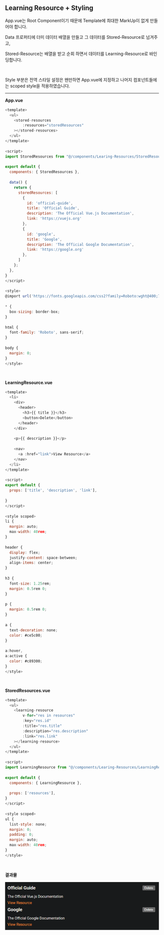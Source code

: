 ## Learning Resource + Styling

App.vue는 Root Component이기 때문에 Template에 최대한 MarkUp이 없게 만들어야 합니다.

Data 프로퍼티에 더미 데이터 배열을 만들고 그 데이터를 Stored-Resource로 넘겨주고,

Stored-Resource는 배열을 받고 순회 하면서 데이터를 Learning-Resource로 바인딩합니다.

<br>

Style 부분은 전역 스타일 설정은 왠만하면 App.vue에 지정하고 나머지 컴포넌트들에는 scoped style을 적용하였습니다.

---

**App.vue**


```javascript
<template>  
  <ul>  
    <stored-resources  
        :resources="storedResources"  
    ></stored-resources>  
  </ul>  
</template>  
  
<script>  
import StoredResources from "@/components/Learing-Resources/StoredResources";  
  
export default {  
  components: { StoredResources },  
  
  data() {  
    return {  
      storedResources: [  
        {  
          id: 'official-guide',  
          title: 'Official Guide',  
          description: 'The Official Vue.js Documentation',  
          link: 'https://vuejs.org'  
        },  
        {  
          id: 'google',  
          title: 'Google',  
          description: 'The Official Google Documentation',  
          link: 'https://google.org'  
        },  
      ]  
    };  
  },  
}  
</script>  
  
<style>  
@import url('https://fonts.googleapis.com/css2?family=Roboto:wght@400;700&display=swap');  
  
* {  
  box-sizing: border-box;  
}  
  
html {  
  font-family: 'Roboto', sans-serif;  
}  
  
body {  
  margin: 0;  
}  
</style>
```

<br>

**LearningResource.vue**

```javascript
<template>  
  <li>  
    <div>  
      <header>  
        <h3>{{ title }}</h3>  
        <button>Delete</button>  
      </header>  
    </div>  
  
    <p>{{ description }}</p>  
  
    <nav>  
      <a :href="link">View Resource</a>  
    </nav>  
  </li>  
</template>  
  
<script>  
export default {  
  props: ['title', 'description', 'link'],  
  
}  
</script>  
  
<style scoped>  
li {  
  margin: auto;  
  max-width: 40rem;  
}  
  
header {  
  display: flex;  
  justify-content: space-between;  
  align-items: center;  
}  
  
h3 {  
  font-size: 1.25rem;  
  margin: 0.5rem 0;  
}  
  
p {  
  margin: 0.5rem 0;  
}  
  
a {  
  text-decoration: none;  
  color: #ce5c00;  
}  
  
a:hover,  
a:active {  
  color: #c89300;  
}  
</style>
```

<br>

**StoredResources.vue**

```javascript
<template>  
  <ul>  
    <learning-resource  
        v-for="res in resources"  
        :key="res.id"  
        :title="res.title"  
        :description="res.description"  
        :link="res.link"  
    ></learning-resource>  
  </ul>  
</template>  
  
<script>  
import LearningResource from "@/components/Learing-Resources/LearningResource";  
  
export default {  
  components: { LearningResource },  
  
  props: ['resources'],  
}  
</script>  
  
<style scoped>  
ul {  
  list-style: none;  
  margin: 0;  
  padding: 0;  
  margin: auto;  
  max-width: 40rem;  
}  
</style>
```

<br>

**결과물**

![img](https://raw.githubusercontent.com/spacedustz/Obsidian-Image-Server/main/img2/learing.png)
